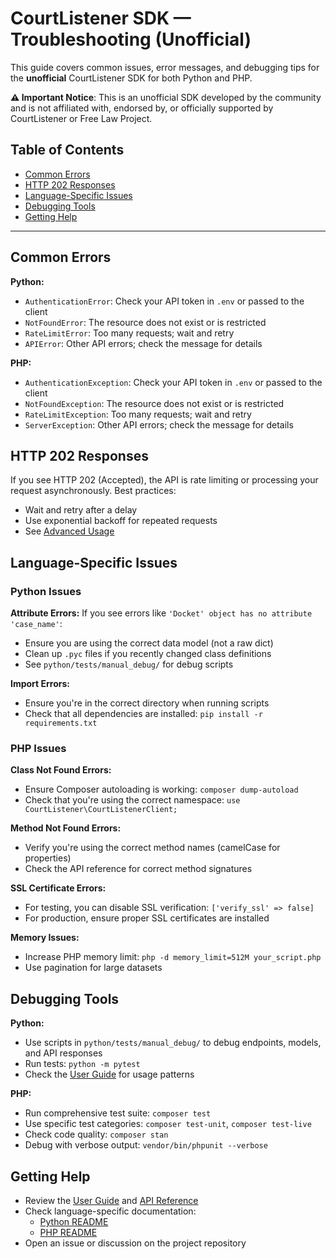 # CourtListener SDK — Troubleshooting (Unofficial)

This guide covers common issues, error messages, and debugging tips for the **unofficial** CourtListener SDK for both Python and PHP.

**⚠️ Important Notice**: This is an unofficial SDK developed by the community and is not affiliated with, endorsed by, or officially supported by CourtListener or Free Law Project.

## Table of Contents
- [Common Errors](#common-errors)
- [HTTP 202 Responses](#http-202-responses)
- [Language-Specific Issues](#language-specific-issues)
- [Debugging Tools](#debugging-tools)
- [Getting Help](#getting-help)

---

## Common Errors

**Python:**
- `AuthenticationError`: Check your API token in `.env` or passed to the client
- `NotFoundError`: The resource does not exist or is restricted
- `RateLimitError`: Too many requests; wait and retry
- `APIError`: Other API errors; check the message for details

**PHP:**
- `AuthenticationException`: Check your API token in `.env` or passed to the client
- `NotFoundException`: The resource does not exist or is restricted
- `RateLimitException`: Too many requests; wait and retry
- `ServerException`: Other API errors; check the message for details

## HTTP 202 Responses

If you see HTTP 202 (Accepted), the API is rate limiting or processing your request asynchronously. Best practices:
- Wait and retry after a delay
- Use exponential backoff for repeated requests
- See [Advanced Usage](./advanced_usage.md#handling-rate-limits)

## Language-Specific Issues

### Python Issues

**Attribute Errors:**
If you see errors like `'Docket' object has no attribute 'case_name'`:
- Ensure you are using the correct data model (not a raw dict)
- Clean up `.pyc` files if you recently changed class definitions
- See `python/tests/manual_debug/` for debug scripts

**Import Errors:**
- Ensure you're in the correct directory when running scripts
- Check that all dependencies are installed: `pip install -r requirements.txt`

### PHP Issues

**Class Not Found Errors:**
- Ensure Composer autoloading is working: `composer dump-autoload`
- Check that you're using the correct namespace: `use CourtListener\CourtListenerClient;`

**Method Not Found Errors:**
- Verify you're using the correct method names (camelCase for properties)
- Check the API reference for correct method signatures

**SSL Certificate Errors:**
- For testing, you can disable SSL verification: `['verify_ssl' => false]`
- For production, ensure proper SSL certificates are installed

**Memory Issues:**
- Increase PHP memory limit: `php -d memory_limit=512M your_script.php`
- Use pagination for large datasets

## Debugging Tools

**Python:**
- Use scripts in `python/tests/manual_debug/` to debug endpoints, models, and API responses
- Run tests: `python -m pytest`
- Check the [User Guide](./user_guide.md) for usage patterns

**PHP:**
- Run comprehensive test suite: `composer test`
- Use specific test categories: `composer test-unit`, `composer test-live`
- Check code quality: `composer stan`
- Debug with verbose output: `vendor/bin/phpunit --verbose`

## Getting Help

- Review the [User Guide](./user_guide.md) and [API Reference](./api_reference.md)
- Check language-specific documentation:
  - [Python README](../python/README.md)
  - [PHP README](../php/README.md)
- Open an issue or discussion on the project repository 